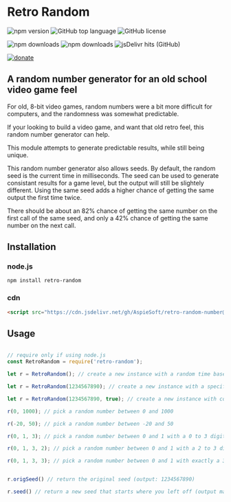 # Retro Random

![npm version](https://img.shields.io/npm/v/retro-random)
![GitHub top language](https://img.shields.io/github/languages/top/aspiesoft/retro-random-number)
![GitHub license](https://img.shields.io/github/license/aspiesoft/retro-random-number)

![npm downloads](https://img.shields.io/npm/dw/retro-random)
![npm downloads](https://img.shields.io/npm/dm/retro-random)
![jsDelivr hits (GitHub)](https://img.shields.io/jsdelivr/gh/hm/aspiesoft/retro-random-number)

[![donate](https://img.shields.io/badge/buy%20me%20a%20coffee-donate-blue)](https://buymeacoffee.aspiesoft.com/)

## A random number generator for an old school video game feel

For old, 8-bit video games, random numbers were a bit more difficult for computers, and the randomness was somewhat predictable.

If your looking to build a video game, and want that old retro feel, this random number generator can help.

This module attempts to generate predictable results, while still being unique.

This random number generator also allows seeds. By default, the random seed is the current time in milliseconds.
The seed can be used to generate consistant results for a game level, but the output will still be slightely different.
Using the same seed adds a higher chance of getting the same output the first time twice.

There should be about an 82% chance of getting the same number on the first call of the same seed, and only a 42% chance of getting the same number on the next call.

## Installation

### node.js

```shell script
npm install retro-random
```

### cdn

```html
<script src="https://cdn.jsdelivr.net/gh/AspieSoft/retro-random-number@1.0.1/script.min.js"></script>
```

## Usage

```JavaScript

// require only if using node.js
const RetroRandom = require('retro-random');

let r = RetroRandom(); // create a new instance with a random time based seed

let r = RetroRandom(1234567890); // create a new instance with a specific seed

let r = RetroRandom(1234567890, true); // create a new instance with consistant results when recreated from the same seed

r(0, 1000); // pick a random number between 0 and 1000

r(-20, 50); // pick a random number between -20 and 50

r(0, 1, 3); // pick a random number between 0 and 1 with a 0 to 3 digit decimal

r(0, 1, 3, 2); // pick a random number between 0 and 1 with a 2 to 3 digit decimal

r(0, 1, 3, 3); // pick a random number between 0 and 1 with exactly a 3 digit decimal


r.origSeed() // return the original seed (output: 1234567890)

r.seed() // return a new seed that starts where you left off (output may very)

```
